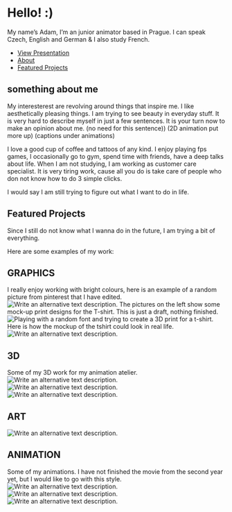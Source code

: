 # Hello! :)

My name’s Adam, I’m an junior animator based in Prague. I can speak Czech, English and German & I also study French.

<!-- This is a comment, only visible to the author: Add a link to your presentation. -->
<!-- Presentations do not need to be a PDF, you may link elsewhere, such as Figma, YouTube, etc. -->
<!-- Consider adding navigation to each section (About, Featured Projects, Notes, etc.) -->

- [View Presentation](#featured-projects)<!-- Add helpful hint as to what kind of file or destination is here. -->
- [About](#something-about-me)
- [Featured Projects](#featured-projects)

## something about me


My interesterest are revolving around things that inspire me. I like aesthetically pleasing things.
I am trying to see beauty in everyday stuff. It is very hard to describe myself in just a few sentences. 
It is your turn now to make an opinion about me.  (no need for this sentence)) (2D animation put more up) (captions under animations) 
<!-- Consider including a headshot. We’re not designing, so keep the image width/height around 320px x 320px (square). Replace "surname" with your surname in the file name. -->

I love a good cup of coffee and tattoos of any kind. I enjoy playing fps games, I occasionally go to gym, spend time with friends, have a deep talks about life. When I am not studying, I am working as customer care specialist. It is very tiring work, cause all you do is take care of people who don not know how to do 3 simple clicks.

I would say I am still trying to figure out what I want to do in life. 

## Featured Projects
Since I still do not know what I wanna do in the future, I am trying a bit of everything. 

Here are some examples of my work:

## GRAPHICS
I really enjoy working with bright colours, here is an example of a random picture from pinterest that I have edited. 
![Write an alternative text description.](img/headss.png)
The pictures on the left show some mock-up print designs for the T-shirt. This is just a draft, nothing finished.  
![Playing with a random font and trying to create a 3D print for a t-shirt.](img/noidont.png)
Here is how the mockup of the tshirt could look in real life. 
![Write an alternative text description.](img/tričkadesign.png)


## 3D
Some of my 3D work for my animation atelier. 
![Write an alternative text description.](img/all.jpg)
![Write an alternative text description.](img/animace1.png)
![Write an alternative text description.](img/animace2.png)


## ART
![Write an alternative text description.](img/nude.jpeg)

## ANIMATION
Some of my animations. I have not finished the movie from the second year yet, but I would like to go with this style. 
![Write an alternative text description.](img/draftfire.gif)
![Write an alternative text description.](img/fire.gif)
![Write an alternative text description.](img/lightning2.gif)




